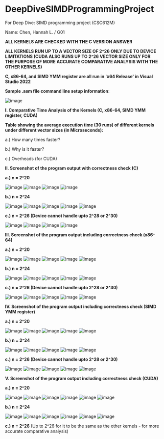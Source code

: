 # DeepDiveSIMDProgrammingProject

For Deep Dive: SIMD programming project (CSC612M)

Name: Chen, Hannah L. / G01 


**ALL KERNELS ARE CHECKED WITH THE C VERSION ANSWER**

**ALL KERNELS RUN UP TO A VECTOR SIZE OF 2^26 ONLY DUE TO DEVICE LIMITATIONS (CUDA ALSO RUNS UP TO 2^26 VECTOR SIZE ONLY FOR THE PURPOSE OF MORE ACCURATE COMPARATIVE ANALYSIS WITH THE OTHER KERNELS)**

**C, x86-64, and SIMD YMM register are all run in 'x64 Release' in Visual Studio 2022**

**Sample .asm file command line setup information:**

![image](https://github.com/HannahChen19/DeepDiveSIMDProgrammingProject/assets/132733094/2f1f0e43-c98c-4702-a349-89cd1cc02b80)


**I. Comparative Time Analysis of the Kernels (C, x86-64, SIMD YMM register, CUDA)**

  **Table showing the average execution time (30 runs) of different kernels under different vector sizes (in Microseconds):**
  
  
  
  a.) How many times faster?

  
  b.) Why is it faster?

  
  c.) Overheads (for CUDA)

  
  
**II. Screenshot of the program output with correctness check (C)**

  **a.) n = 2^20**
  
  ![image](https://github.com/HannahChen19/DeepDiveSIMDProgrammingProject/assets/132733094/92fb0751-cc31-42bd-ba18-10d64eac4052)
  ![image](https://github.com/HannahChen19/DeepDiveSIMDProgrammingProject/assets/132733094/19a623de-a595-41bc-866a-8a49bcd9aa46)
  ![image](https://github.com/HannahChen19/DeepDiveSIMDProgrammingProject/assets/132733094/1e4197b9-fb04-499c-9495-c3e65d6a6664)
  ![image](https://github.com/HannahChen19/DeepDiveSIMDProgrammingProject/assets/132733094/f6116ee8-b4dc-4b78-b537-a20c36034258)
  
  **b.) n = 2^24**
  
  ![image](https://github.com/HannahChen19/DeepDiveSIMDProgrammingProject/assets/132733094/2d40c9bb-6f35-4f17-9231-7aba72e1ccc3)
  ![image](https://github.com/HannahChen19/DeepDiveSIMDProgrammingProject/assets/132733094/b25e5bbd-bbb1-498a-b2b3-b27974ac9f39)
  ![image](https://github.com/HannahChen19/DeepDiveSIMDProgrammingProject/assets/132733094/c607c7f1-a646-4584-a1a0-d741719dbc04)
  ![image](https://github.com/HannahChen19/DeepDiveSIMDProgrammingProject/assets/132733094/7e61765c-05bf-4708-8140-e0c7e177b583)
  ![image](https://github.com/HannahChen19/DeepDiveSIMDProgrammingProject/assets/132733094/2550ba8f-df92-4c16-91fb-41f640eb572a)
  
  **c.) n = 2^26 (Device cannot handle upto 2^28 or 2^30)**

  ![image](https://github.com/HannahChen19/DeepDiveSIMDProgrammingProject/assets/132733094/adbf7731-4098-44a8-b280-06ca82b67c3e)
  ![image](https://github.com/HannahChen19/DeepDiveSIMDProgrammingProject/assets/132733094/e5deca36-a1fe-48a0-9193-a8a8d63a983a)
  ![image](https://github.com/HannahChen19/DeepDiveSIMDProgrammingProject/assets/132733094/578f8ca7-054f-482f-a36d-a195a2d66bb6)
  ![image](https://github.com/HannahChen19/DeepDiveSIMDProgrammingProject/assets/132733094/c5fe711b-b452-4d5b-851d-0ae209d0206a)
  
**III. Screenshot of the program output including correctness check (x86-64)**

  **a.) n = 2^20**

  ![image](https://github.com/HannahChen19/DeepDiveSIMDProgrammingProject/assets/132733094/213e758f-adee-4d27-817a-97c890ab11a8)
  ![image](https://github.com/HannahChen19/DeepDiveSIMDProgrammingProject/assets/132733094/bd9acd63-6f1e-46dd-a8f3-4ec7ad03001d)
  ![image](https://github.com/HannahChen19/DeepDiveSIMDProgrammingProject/assets/132733094/a8244592-abe5-4ffe-b99d-b56e928498a6)
  ![image](https://github.com/HannahChen19/DeepDiveSIMDProgrammingProject/assets/132733094/6ed7cce6-08d1-4d4c-a495-a6d55eb9f4ba)
  ![image](https://github.com/HannahChen19/DeepDiveSIMDProgrammingProject/assets/132733094/1295b5dc-2bc0-4bdd-9303-76876ec49335)
  
  **b.) n = 2^24**

  ![image](https://github.com/HannahChen19/DeepDiveSIMDProgrammingProject/assets/132733094/c21b5906-88a2-4727-924f-c783f201c60a)
  ![image](https://github.com/HannahChen19/DeepDiveSIMDProgrammingProject/assets/132733094/7b44f49b-4a23-45cf-91fa-02202363dc35)
  ![image](https://github.com/HannahChen19/DeepDiveSIMDProgrammingProject/assets/132733094/d16b9b25-3601-4415-8477-e9e7d724e0fd)
  ![image](https://github.com/HannahChen19/DeepDiveSIMDProgrammingProject/assets/132733094/032b6d24-9402-44df-8d66-fcd676d5385b)
  ![image](https://github.com/HannahChen19/DeepDiveSIMDProgrammingProject/assets/132733094/1c955339-d77b-4238-b23d-a456060fa388)
  
  **c.) n = 2^26 (Device cannot handle upto 2^28 or 2^30)**

  ![image](https://github.com/HannahChen19/DeepDiveSIMDProgrammingProject/assets/132733094/8aa0c4a3-ab7d-45c7-a3cf-a50ac32b17e1)
  ![image](https://github.com/HannahChen19/DeepDiveSIMDProgrammingProject/assets/132733094/bb113423-2c43-46e2-993c-2ae16059949a)
  ![image](https://github.com/HannahChen19/DeepDiveSIMDProgrammingProject/assets/132733094/a4a92d50-5a3f-4df7-8253-6e27d78b035d)
  ![image](https://github.com/HannahChen19/DeepDiveSIMDProgrammingProject/assets/132733094/60c2d638-05d6-4884-9d37-a2bf4e3130f4)
  ![image](https://github.com/HannahChen19/DeepDiveSIMDProgrammingProject/assets/132733094/f15903ef-3894-4d04-b5a8-44f62896c7b3)
      
**IV. Screenshot of the program output including correctness check (SIMD YMM register)**

  **a.) n = 2^20**

  ![image](https://github.com/HannahChen19/DeepDiveSIMDProgrammingProject/assets/132733094/11ebf477-8dd2-4f15-8a7e-f6b441429d6c)
  ![image](https://github.com/HannahChen19/DeepDiveSIMDProgrammingProject/assets/132733094/65888565-2f84-47a3-934e-30ce39003a2c)
  ![image](https://github.com/HannahChen19/DeepDiveSIMDProgrammingProject/assets/132733094/6096088d-5e78-432b-88a8-423a4bbc1122)
  ![image](https://github.com/HannahChen19/DeepDiveSIMDProgrammingProject/assets/132733094/e5572922-1700-4e3e-92b0-afa3c515bb65)
  ![image](https://github.com/HannahChen19/DeepDiveSIMDProgrammingProject/assets/132733094/d4b57c95-c72e-42ee-ada7-492a6c10cd7b)
  
  **b.) n = 2^24**

  ![image](https://github.com/HannahChen19/DeepDiveSIMDProgrammingProject/assets/132733094/64836e29-3f56-433a-8995-bba6562c94d9)
  ![image](https://github.com/HannahChen19/DeepDiveSIMDProgrammingProject/assets/132733094/6a842e17-da86-4f33-b603-7b90097ec396)
  ![image](https://github.com/HannahChen19/DeepDiveSIMDProgrammingProject/assets/132733094/ae6e398c-689e-4660-8fac-eff5eaf187d0)
  ![image](https://github.com/HannahChen19/DeepDiveSIMDProgrammingProject/assets/132733094/f688f2d7-95c5-4354-a5bc-cd445350be77)
  ![image](https://github.com/HannahChen19/DeepDiveSIMDProgrammingProject/assets/132733094/7cff159e-bd08-4791-aeb8-578fd60f3942)
  
  **c.) n = 2^26 (Device cannot handle upto 2^28 or 2^30)**

  ![image](https://github.com/HannahChen19/DeepDiveSIMDProgrammingProject/assets/132733094/23dbb41c-df49-4d4f-b4ee-3edcfc533e96)
  ![image](https://github.com/HannahChen19/DeepDiveSIMDProgrammingProject/assets/132733094/ab771320-a5c5-4210-9f0a-27565a69af72)
  ![image](https://github.com/HannahChen19/DeepDiveSIMDProgrammingProject/assets/132733094/068ab4e6-c6ad-44c4-a065-a20236b4cc7a)
  ![image](https://github.com/HannahChen19/DeepDiveSIMDProgrammingProject/assets/132733094/395f133c-e693-4ff5-b549-e27d217a69fe)
  ![image](https://github.com/HannahChen19/DeepDiveSIMDProgrammingProject/assets/132733094/27e22c71-6d57-4ff6-9651-31b68cc8ff3e)
    
**V. Screenshot of the program output including correctness check (CUDA)**

  **a.) n = 2^20**
  
  ![image](https://github.com/HannahChen19/DeepDiveSIMDProgrammingProject/assets/132733094/b179103e-afd0-4c1b-8a7f-31c2adaef8ce)
  ![image](https://github.com/HannahChen19/DeepDiveSIMDProgrammingProject/assets/132733094/4b6e9e63-c818-42c0-82a6-70972d3d88ec)
  ![image](https://github.com/HannahChen19/DeepDiveSIMDProgrammingProject/assets/132733094/464164ce-e822-4282-82f4-666a288441c5)
  ![image](https://github.com/HannahChen19/DeepDiveSIMDProgrammingProject/assets/132733094/c04a4f71-562e-4f22-9949-dd1f2adc73ba)
  ![image](https://github.com/HannahChen19/DeepDiveSIMDProgrammingProject/assets/132733094/f4803bdc-28e7-4f3d-aa06-638260faaaf9)
  ![image](https://github.com/HannahChen19/DeepDiveSIMDProgrammingProject/assets/132733094/a5d6e0a3-f13f-4291-9181-8e1ab88d0ff5)


  **b.) n = 2^24**
  
  ![image](https://github.com/HannahChen19/DeepDiveSIMDProgrammingProject/assets/132733094/0dda477c-abc4-4f61-9a89-9ec920c3f588)
  ![image](https://github.com/HannahChen19/DeepDiveSIMDProgrammingProject/assets/132733094/c05022c6-95d2-4684-a39b-bfe80acb9a85)
  ![image](https://github.com/HannahChen19/DeepDiveSIMDProgrammingProject/assets/132733094/f48575ac-a543-4809-84bb-a77705464f55)
  ![image](https://github.com/HannahChen19/DeepDiveSIMDProgrammingProject/assets/132733094/728440f5-0b58-4cd6-b2ba-f785a06ae87e)
  ![image](https://github.com/HannahChen19/DeepDiveSIMDProgrammingProject/assets/132733094/3858ac99-d46e-4db6-a87d-8e5283070d34)
  ![image](https://github.com/HannahChen19/DeepDiveSIMDProgrammingProject/assets/132733094/bc0fe3ed-e7f1-47de-906b-888008d49417)


  **c.) n = 2^26** (Up to 2^26 for it to be the same as the other kernels - for more accurate comparative analysis)

  
  
